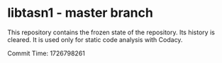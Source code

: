 # libtasn1 - master branch

This repository contains the frozen state of the repository.
Its history is cleared. It is used only for static code
analysis with Codacy.

Commit Time: 1726798261